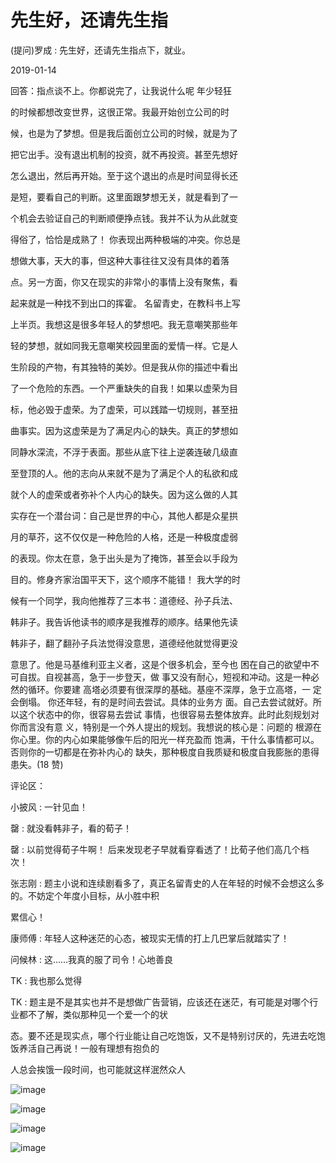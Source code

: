 # 先生好，还请先生指

(提问)罗成 : 先生好，还请先生指点下，就业。

2019-01-14

回答：指点谈不上。你都说完了，让我说什么呢 年少轻狂

的时候都想改变世界，这很正常。我最开始创立公司的时

候，也是为了梦想。但是我后面创立公司的时候，就是为了

把它出手。没有退出机制的投资，就不再投资。甚至先想好

怎么退出，然后再开始。至于这个退出的点是时间显得长还

是短，要看自己的判断。这里面跟梦想无关，就是看到了一

个机会去验证自己的判断顺便挣点钱。我并不认为从此就变

得俗了，恰恰是成熟了！ 你表现出两种极端的冲突。你总是

想做大事，天大的事，但这种大事往往又没有具体的着落

点。另一方面，你又在现实的非常小的事情上没有聚焦，看

起来就是一种找不到出口的挥霍。 名留青史，在教科书上写

上半页。我想这是很多年轻人的梦想吧。我无意嘲笑那些年

轻的梦想，就如同我无意嘲笑校园里面的爱情一样。它是人

生阶段的产物，有其独特的美妙。但是我从你的描述中看出

了一个危险的东西。一个严重缺失的自我！如果以虚荣为目

标，他必毁于虚荣。为了虚荣，可以践踏一切规则，甚至扭

曲事实。因为这虚荣是为了满足内心的缺失。真正的梦想如

同静水深流，不浮于表面。那些从底下往上逆袭连破几级直

至登顶的人。他的志向从来就不是为了满足个人的私欲和成

就个人的虚荣或者弥补个人内心的缺失。因为这么做的人其

实存在一个潜台词：自己是世界的中心，其他人都是众星拱

月的草芥，这不仅仅是一种危险的人格，还是一种极度虚弱

的表现。你太在意，急于出头是为了掩饰，甚至会以手段为

目的。修身齐家治国平天下，这个顺序不能错！ 我大学的时

候有一个同学，我向他推荐了三本书：道德经、孙子兵法、

韩非子。我告诉他读书的顺序是我推荐的顺序。结果他先读

韩非子，翻了翻孙子兵法觉得没意思，道德经他就觉得更没

意思了。他是马基维利亚主义者，这是个很多机会，至今也 困在自己的欲望中不可自拔。自视甚高，急于一步登天，做 事又没有耐心，短视和冲动。这是一种必然的循环。你要建 高塔必须要有很深厚的基础。基座不深厚，急于立高塔，一 定会倒塌。 你还年轻，有的是时间去尝试。具体的业务方 面。自己去尝试就好。所以这个状态中的你，很容易去尝试 事情，也很容易去整体放弃。此时此刻规划对你而言没有意 义，特别是一个外人提出的规划。我想说的核心是：问题的 根源在你心里。你的内心如果能够像午后的阳光一样充盈而 饱满，干什么事情都可以。否则你的一切都是在弥补内心的 缺失，那种极度自我质疑和极度自我膨胀的患得患失。(18 赞)

评论区：

小披风 : 一针见血！

罄 : 就没看韩非子，看的荀子！

罄 : 以前觉得荀子牛啊！ 后来发现老子早就看穿看透了！比荀子他们高几个档次！

张志刚 : 题主小说和连续剧看多了，真正名留青史的人在年轻的时候不会想这么多的。不妨定个年度小目标，从小胜中积

累信心！

康师傅 : 年轻人这种迷茫的心态，被现实无情的打上几巴掌后就踏实了！

问候林 : 这……我真的服了司令！心地善良

TK : 我也那么觉得

TK : 题主是不是其实也并不是想做广告营销，应该还在迷茫，有可能是对哪个行业都不了解，类似那种见一个爱一个的状

态。要不还是现实点，哪个行业能让自己吃饱饭，又不是特别讨厌的，先进去吃饱饭养活自己再说！一般有理想有抱负的

人总会挨饿一段时间，也可能就这样泯然众人

![image](img/Image_255.png)

![image](img/Image_256.png)

![image](img/Image_257.png)

![image](img/Image_258.png)